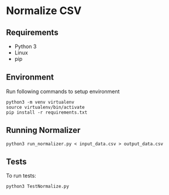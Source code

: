 # Normalize CSV

## Requirements
- Python 3
- Linux
- pip
  
## Environment
Run following commands to setup environment
```
python3 -m venv virtualenv
source virtualenv/bin/activate
pip install -r requirements.txt
```

## Running Normalizer

```
python3 run_normalizer.py < input_data.csv > output_data.csv
```

## Tests
To run tests:

```
python3 TestNormalize.py 
```